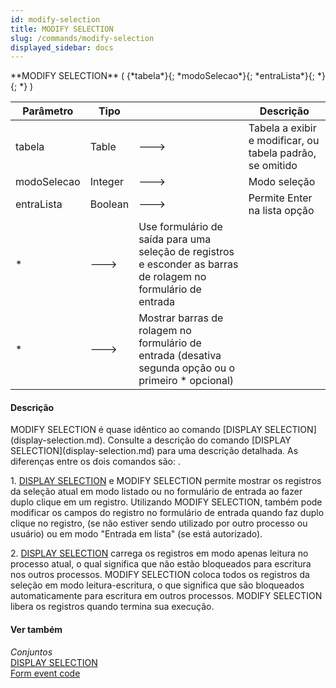 ```yaml
---
id: modify-selection
title: MODIFY SELECTION
slug: /commands/modify-selection
displayed_sidebar: docs
---
```


<!--REF #_command_.MODIFY SELECTION.Syntax-->**MODIFY SELECTION** ( {*tabela*}{; *modoSelecao*}{; *entraLista*}{; *}{; *} )<!-- END REF-->
<!--REF #_command_.MODIFY SELECTION.Params-->
| Parâmetro | Tipo |  | Descrição |
| --- | --- | --- | --- |
| tabela | Table | &#x1F852; | Tabela a exibir e modificar, ou tabela padrão, se omitido |
| modoSelecao | Integer | &#x1F852; | Modo seleção |
| entraLista | Boolean | &#x1F852; | Permite Enter na lista opção |
| * | &#x1F852; | Use formulário de saída para uma seleção de registros e esconder as barras de rolagem no formulário de entrada |
| * | &#x1F852; | Mostrar barras de rolagem no formulário de entrada (desativa segunda opção ou o primeiro * opcional) |

<!-- END REF-->

#### Descrição 

<!--REF #_command_.MODIFY SELECTION.Summary-->MODIFY SELECTION é quase idêntico ao comando [DISPLAY SELECTION](display-selection.md).<!-- END REF--> Consulte a descrição do comando [DISPLAY SELECTION](display-selection.md) para uma descrição detalhada. As diferenças entre os dois comandos são: .   
  
1\. [DISPLAY SELECTION](display-selection.md) e MODIFY SELECTION permite mostrar os registros da seleção atual em modo listado ou no formulário de entrada ao fazer duplo clique em um registro. Utilizando MODIFY SELECTION, também pode modificar os campos do registro no formulário de entrada quando faz duplo clique no registro, (se não estiver sendo utilizado por outro processo ou usuário) ou em modo "Entrada em lista" (se está autorizado).  
  
2\. [DISPLAY SELECTION](display-selection.md) carrega os registros em modo apenas leitura no processo atual, o qual significa que não estão bloqueados para escritura nos outros processos. MODIFY SELECTION coloca todos os registros da seleção em modo leitura-escritura, o que significa que são bloqueados automaticamente para escritura em outros processos. MODIFY SELECTION libera os registros quando termina sua execução.

#### Ver também 

*Conjuntos*  
[DISPLAY SELECTION](display-selection.md)  
[Form event code](form-event-code.md)  